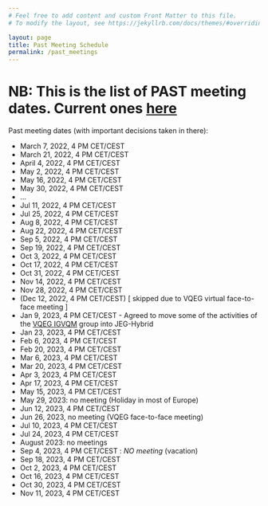```yaml
---
# Feel free to add content and custom Front Matter to this file.
# To modify the layout, see https://jekyllrb.com/docs/themes/#overriding-theme-defaults

layout: page
title: Past Meeting Schedule
permalink: /past_meetings
---
```


# NB: This is the list of PAST meeting dates. Current ones [here]({{site.baseurl}}/meetings)

Past meeting dates (with important decisions taken in there):

* March 7, 2022, 4 PM CET/CEST
* March 21, 2022, 4 PM CET/CEST
* April 4, 2022, 4 PM CET/CEST
* May 2, 2022, 4 PM CET/CEST
* May 16, 2022, 4 PM CET/CEST
* May 30, 2022, 4 PM CET/CEST
* ...
* Jul 11, 2022, 4 PM CET/CEST
* Jul 25, 2022, 4 PM CET/CEST
* Aug 8, 2022, 4 PM CET/CEST
* Aug 22, 2022, 4 PM CET/CEST
* Sep 5, 2022, 4 PM CET/CEST
* Sep 19, 2022, 4 PM CET/CEST
* Oct 3, 2022, 4 PM CET/CEST
* Oct 17, 2022, 4 PM CET/CEST
* Oct 31, 2022, 4 PM CET/CEST
* Nov 14, 2022, 4 PM CET/CEST
* Nov 28, 2022, 4 PM CET/CEST
* (Dec 12, 2022, 4 PM CET/CEST) [ skipped due to VQEG virtual face-to-face meeting ]
* Jan 9, 2023, 4 PM CET/CEST - Agreed to move some of the activities of the [VQEG IGVQM](https://www.vqeg.org/projects/implementer-s-guide-to-video-quality-metrics-igvqm/) group into JEG-Hybrid
* Jan 23, 2023, 4 PM CET/CEST
* Feb 6, 2023, 4 PM CET/CEST
* Feb 20, 2023, 4 PM CET/CEST
* Mar 6, 2023, 4 PM CET/CEST
* Mar 20, 2023, 4 PM CET/CEST
* Apr 3, 2023, 4 PM CET/CEST
* Apr 17, 2023, 4 PM CET/CEST
* May 15, 2023, 4 PM CET/CEST
* May 29, 2023: no meeting (Holiday in most of Europe)
* Jun 12, 2023, 4 PM CET/CEST
* Jun 26, 2023, no meeting (VQEG face-to-face meeting)
* Jul 10, 2023, 4 PM CET/CEST
* Jul 24, 2023, 4 PM CET/CEST
* August 2023: no meetings
* Sep 4, 2023, 4 PM CET/CEST : *NO meeting* (vacation)
* Sep 18, 2023, 4 PM CET/CEST
* Oct 2, 2023, 4 PM CET/CEST
* Oct 16, 2023, 4 PM CET/CEST
* Oct 30, 2023, 4 PM CET/CEST
* Nov 11, 2023, 4 PM CET/CEST

